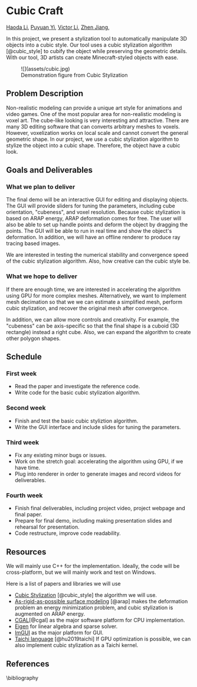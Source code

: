 # Cubic Craft

[Haoda Li](https://github.com/haoda-li), 
[Puyuan Yi](https://github.com/JamesYi2953), 
[Victor Li](https://github.com/weiji-li), 
[Zhen Jiang](https://github.com/Jz1116), 


In this project, we present a stylization tool to automatically manipulate 3D objects into a cubic style. Our tool uses a cubic stylization algorithm [@cubic_style] to cubify the object while preserving the geometric details. With our tool, 3D artists can create Minecraft-styled objects with ease. 


<figure markdown>
  ![](assets/cubic.jpg)
  <figcaption>Demonstration figure from Cubic Stylization</figcaption>
</figure>

## Problem Description
Non-realistic modeling can provide a unique art style for animations and video games. One of the most popular area for non-realistic modeling is voxel art. The cube-like looking is very interesting and attractive. There are many 3D editing software that can converts arbitrary meshes to voxels. However, voxelization works on local scale and cannot convert the general geometric shape. In our project, we use a cubic stylization algorithm to stylize the object into a cubic shape. Therefore, the object have a cubic look. 

## Goals and Deliverables

### What we plan to deliver

The final demo will be an interactive GUI for editing and displaying objects. The GUI will provide sliders for tuning the parameters, including cube orientation, "cubeness", and voxel resolution. Because cubic stylization is based on ARAP energy, ARAP deformation comes for free. The user will also be able to set up handle points and deform the object by dragging the points. The GUI will be able to run in real time and show the object's deformation. In addition, we will have an offline renderer to produce ray tracing based images.

We are interested in testing the numerical stability and convergence speed of the cubic stylization algorithm. Also, how creative can the cubic style be. 

### What we hope to deliver

If there are enough time, we are interested in accelerating the algorithm using GPU for more complex meshes. Alternatively, we want to implement mesh decimation so that we we can estimate a simplified mesh, perform cubic stylization, and recover the original mesh after convergence. 

In addition, we can allow more controls and creativity. For example, the "cubeness" can be axis-specific so that the final shape is a cuboid (3D rectangle) instead a right cube. Also, we can expand the algorithm to create other polygon shapes. 


## Schedule

### First week

- Read the paper and investigate the reference code.
- Write code for the basic cubic stylization algorithm.

### Second week

- Finish and test the basic cubic styliztion algorithm.
- Write the GUI interface and include slides for tuning the parameters.

### Third week

- Fix any existing minor bugs or issues.
- Work on the stretch goal: accelerating the algorithm using GPU, if we have time.
- Plug into renderer in order to generate images and record videos for deliverables.

### Fourth week

- Finish final deliverables, including project video, project webpage and final paper.
- Prepare for final demo, including making presentation slides and rehearsal for presentation.
- Code restructure, improve code readability.


## Resources
We will mainly use C++ for the implementation. Ideally, the code will be cross-platform, but we will mainly work and test on Windows. 

Here is a list of papers and libraries we will use
- [Cubic Stylization](https://arxiv.org/pdf/1910.02926.pdf) [@cubic_style] the algorithm we will use.
- [As-rigid-as-possible surface modeling](https://igl.ethz.ch/projects/ARAP/arap_web.pdf) [@arap] makes the deformation problem an energy minimization problem, and cubic stylization is augmented on ARAP energy. 
- [CGAL](https://www.cgal.org/)[@cgal] as the major software platform for CPU implementation. 
- [Eigen](https://eigen.tuxfamily.org/index.php?title=Main_Page) for linear algebra and sparse solver. 
- [ImGUI](https://github.com/ocornut/imgui) as the major platform for GUI. 
- [Taichi language](https://docs.taichi-lang.org/) [@hu2019taichi] If GPU optimization is possible, we can also implement cubic stylization as a Taichi kernel. 


## References
\bibliography